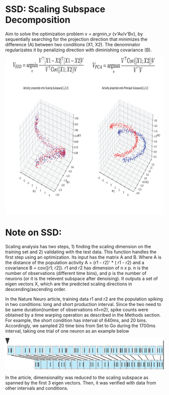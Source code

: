 # SSD: Scaling Subspace Decomposition
Aim to solve the optimization problem  v = argmin_v {v'Av/v'Bv}, by sequentially searching for the projection direction that minimizes the difference (A) between two conditions (X1, X2). The denominator regularizates it by penalizing direction with diminishing covariance (B).
<p align="center">
  <img src="ssd_pca.png" height="500" >
</p>

# Note on SSD:
Scaling analysis has two steps, 1) finding the scaling dimension on the training set and 2) validating with the test data. This function handles the first step using an optimization. Its input has the matrix A and B. Where A is the distance of the population activity A = (r1 - r2)' * ( r1 - r2) and a covariance B = cov([r1; r2]). 
 r1 and r2  has dimension of n x p. n is the number of observations (different time bins), and p is the number of neurons (or it is the relevent subspace after denoising). It outputs a set of eigen vectors X, which are the predicted scaling directions in descending/ascending order.

In the Nature Neuro article, training data r1 and r2 are the population spiking in two conditions: long and short production interval. Since the two need to be same duration(number of observations n1=n2), spike counts were obtained by a time warping operation as described in the Methods section. For example, the short condition has interval of 640ms, and 20 bins. Accordingly, we sampled 20 time bins from Set to Go  during the 1700ms interval, taking one trial of one neuron as an example below

<p align="center">
  <img src="PastedGraphic-2.png" height="100" >
</p>

In the article, dimensionality was reduced to the scaling subspace as spanned by the first 3 eigen vectors. Then, it was verified with data from other intervals and conditions.

